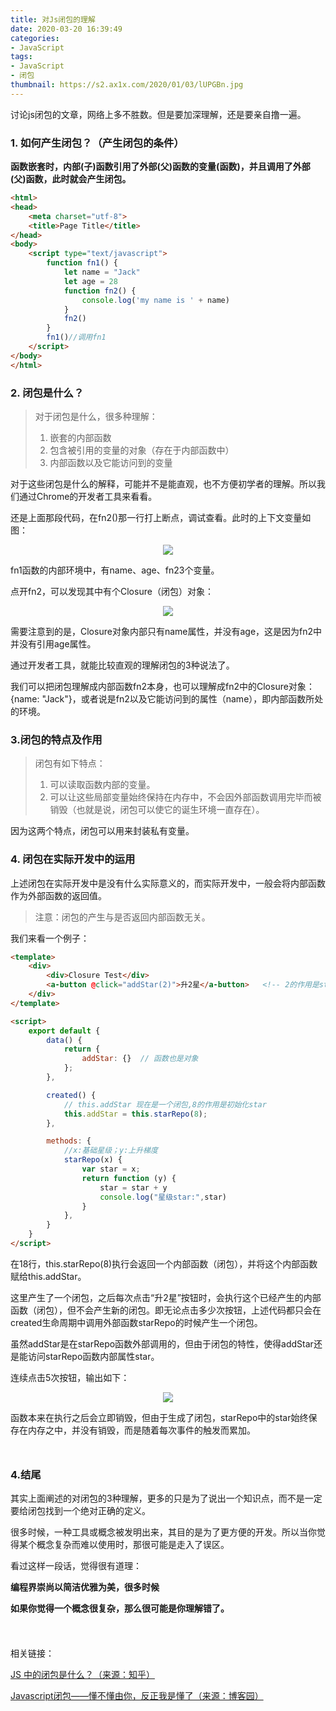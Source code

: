 ```yaml
---
title: 对Js闭包的理解
date: 2020-03-20 16:39:49
categories:
- JavaScript
tags:
- JavaScript
- 闭包
thumbnail: https://s2.ax1x.com/2020/01/03/lUPGBn.jpg
---
```

讨论js闭包的文章，网络上多不胜数。但是要加深理解，还是要亲自撸一遍。
### 1. 如何产生闭包？（产生闭包的条件）
**函数嵌套时，内部(子)函数引用了外部(父)函数的变量(函数)，并且调用了外部(父)函数，此时就会产生闭包。**
<!-- more -->
```html 闭包的一个例子
<html>
<head>
    <meta charset="utf-8">
    <title>Page Title</title>
</head>
<body>
    <script type="text/javascript">
        function fn1() {
            let name = "Jack"
            let age = 28
            function fn2() {
                console.log('my name is ' + name)
            }
            fn2()
        }
        fn1()//调用fn1
    </script>
</body>
</html>
```

### 2. 闭包是什么？
> 对于闭包是什么，很多种理解：
> 1. 嵌套的内部函数
> 2. 包含被引用的变量的对象（存在于内部函数中）
> 3. 内部函数以及它能访问到的变量

对于这些闭包是什么的解释，可能并不是能直观，也不方便初学者的理解。所以我们通过Chrome的开发者工具来看看。  

还是上面那段代码，在<span class="backgroundBlock">fn2()</span>那一行打上断点，调试查看。此时的上下文变量如图：
<div style="text-align:center;"><img src="https://wh-1301033226.cos.ap-nanjing.myqcloud.com/Hexo_img/blog_content/blog18_img1.png"></div>

<span class="backgroundBlock">fn1</span>函数的内部环境中，有<span class="backgroundBlock">name、age、fn2</span>3个变量。

点开<span class="backgroundBlock">fn2</span>，可以发现其中有个<span class="backgroundBlock">Closure</span>（闭包）对象：
<div style="text-align:center;"><img src="https://wh-1301033226.cos.ap-nanjing.myqcloud.com/Hexo_img/blog_content/blog18_img2.png"></div>

需要注意到的是，<span class="backgroundBlock">Closure</span>对象内部只有<span class="backgroundBlock">name</span>属性，并没有<span class="backgroundBlock">age</span>，这是因为<span class="backgroundBlock">fn2</span>中并没有引用<span class="backgroundBlock">age</span>属性。

通过开发者工具，就能比较直观的理解闭包的3种说法了。

我们可以把闭包理解成<span class="importantBlock">内部函数fn2本身</span>，也可以理解成<span class="importantBlock">fn2中的Closure对象</span>：{name: "Jack"}，或者说是<span class="importantBlock">fn2以及它能访问到的属性（name），即内部函数所处的环境</span>。  


### 3.闭包的特点及作用
>闭包有如下特点：
>1. 可以读取函数内部的变量。
>2. 可以让这些局部变量始终保持在内存中，不会因外部函数调用完毕而被销毁（也就是说，闭包可以使它的诞生环境一直存在）。

因为这两个特点，闭包可以用来<span class="importantBlock">封装私有变量</span>。

### 4. 闭包在实际开发中的运用
上述闭包在实际开发中是没有什么实际意义的，而实际开发中，一般会将内部函数作为外部函数的返回值。 

>注意：闭包的产生与是否返回内部函数无关。

我们来看一个例子：
```html
<template>
    <div>
        <div>Closure Test</div>
        <a-button @click="addStar(2)">升2星</a-button>   <!-- 2的作用是star每次加2 -->        
    </div>
</template>

<script>
    export default {
        data() {
            return {
                addStar: {}  // 函数也是对象
            };
        },

        created() {
            // this.addStar 现在是一个闭包,8的作用是初始化star
            this.addStar = this.starRepo(8); 
        },

        methods: { 
            //x:基础星级；y:上升梯度
            starRepo(x) {
                var star = x;
                return function (y) {
                    star = star + y
                    console.log("星级star:",star)
                }
            },
        }
    }
</script>
```
在18行，<span class="backgroundBlock">this.starRepo(8)</span>执行会返回一个内部函数（闭包），并将这个内部函数赋给<span class="backgroundBlock">this.addStar</span>。

这里产生了一个闭包，之后每次点击“升2星”按钮时，会执行这个已经产生的内部函数（闭包），但不会产生新的闭包。即无论点击多少次按钮，上述代码都只会在<span class="backgroundBlock">created</span>生命周期中调用外部函数<span class="backgroundBlock">starRepo</span>的时候产生一个闭包。

虽然<span class="backgroundBlock">addStar</span>是在<span class="backgroundBlock">starRepo</span>函数外部调用的，但由于闭包的特性，使得<span class="backgroundBlock">addStar</span>还是能访问<span class="backgroundBlock">starRepo</span>函数内部属性<span class="backgroundBlock">star</span>。  

连续点击5次按钮，输出如下：
<div style="text-align:center;"><img src="https://wh-1301033226.cos.ap-nanjing.myqcloud.com/Hexo_img/blog_content/blog18_img3.png"></div>

函数本来在执行之后会立即销毁，但由于生成了闭包，<span class="backgroundBlock">starRepo</span>中的<span class="backgroundBlock">star</span>始终保存在内存之中，并没有销毁，而是随着每次事件的触发而累加。
<div style="height:12px;"></div>

### 4.结尾

其实上面阐述的对闭包的3种理解，更多的只是为了说出一个知识点，而不是一定要给闭包找到一个绝对正确的定义。

很多时候，一种工具或概念被发明出来，其目的是为了更方便的开发。所以当你觉得某个概念复杂而难以使用时，那很可能是走入了误区。

看过这样一段话，觉得很有道理：

**编程界崇尚以简洁优雅为美，很多时候**

**如果你觉得一个概念很复杂，那么很可能是你理解错了。**
  
<div style="height:24px"></div>

相关链接：

[JS 中的闭包是什么？（来源：知乎）](https://zhuanlan.zhihu.com/p/22486908)

[Javascript闭包——懂不懂由你，反正我是懂了（来源：博客园）](https://kb.cnblogs.com/page/110782/)